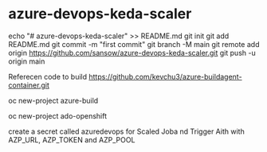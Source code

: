 # azure-devops-keda-scaler

echo "# azure-devops-keda-scaler" >> README.md
git init
git add README.md
git commit -m "first commit"
git branch -M main
git remote add origin https://github.com/sansow/azure-devops-keda-scaler.git
git push -u origin main

Referecen code to build https://github.com/kevchu3/azure-buildagent-container.git

oc new-project azure-build 

oc new-project ado-openshift

create a secret called azuredevops for Scaled Joba nd Trigger Aith with AZP_URL, AZP_TOKEN and AZP_POOL
